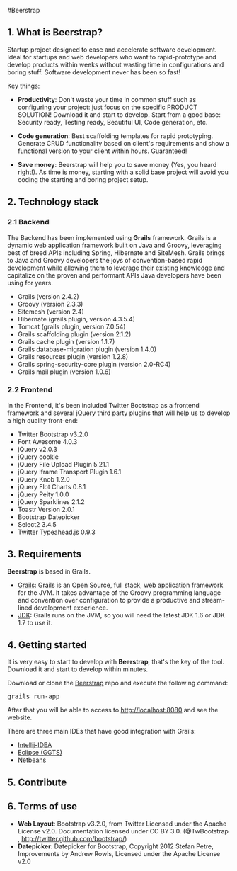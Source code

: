 #Beerstrap

## 1. What is Beerstrap?
Startup project designed to ease and accelerate software development.
Ideal for startups and web developers who want to rapid-prototype and develop products within weeks without wasting time in configurations and boring stuff.
Software development never has been so fast!

Key things:

- **Productivity**: Don't waste your time in common stuff such as configuring your project: just focus on the specific PRODUCT SOLUTION! Download it and start to develop. Start from a good base: Security ready, Testing ready, Beautiful UI, Code generation, etc.

- **Code generation**: Best scaffolding templates for rapid prototyping. Generate CRUD functionality based on client's requirements and show a functional version to your client within hours. Guaranteed!

- **Save money**: Beerstrap will help you to save money (Yes, you heard right!). As time is money, starting with a solid base project will avoid you coding the starting and boring project setup.

## 2. Technology stack

### 2.1 Backend
The Backend has been implemented using **Grails** framework. Grails is a dynamic web application framework built on Java and Groovy, leveraging best of breed APIs including Spring, Hibernate and SiteMesh. Grails brings to Java and Groovy developers the joys of convention-based rapid development while allowing them to leverage their existing knowledge and capitalize on the proven and performant APIs Java developers have been using for years.

- Grails (version 2.4.2)
- Groovy (version 2.3.3)
- Sitemesh (version 2.4)
- Hibernate (grails plugin, version 4.3.5.4)
- Tomcat (grails plugin, version 7.0.54)
- Grails scaffolding plugin (version 2.1.2)
- Grails cache plugin (version 1.1.7)
- Grails database-migration plugin (version 1.4.0)
- Grails resources plugin (version 1.2.8)
- Grails spring-security-core plugin (version 2.0-RC4)
- Grails mail plugin (version 1.0.6)

### 2.2 Frontend
In the Frontend, it's been included Twitter Bootstrap as a frontend framework and several
jQuery third party plugins that will help us to develop a high quality front-end:

- Twitter Bootstrap v3.2.0
- Font Awesome 4.0.3
- jQuery v2.0.3
- jQuery cookie
- jQuery File Upload Plugin 5.21.1
- jQuery Iframe Transport Plugin 1.6.1
- jQuery Knob 1.2.0
- jQuery Flot Charts 0.8.1
- jQuery Peity 1.0.0
- jQuery Sparklines 2.1.2
- Toastr Version 2.0.1
- Bootstrap Datepicker
- Select2 3.4.5
- Twitter Typeahead.js 0.9.3


## 3. Requirements
**Beerstrap** is based in Grails.

- [Grails](http://grails.org): Grails is an Open Source, full stack, web application framework for the JVM. It takes advantage of the Groovy programming language and convention
over configuration to provide a productive and stream-lined development experience.
- [JDK](http://www.oracle.com/technetwork/es/java/javase/downloads/index.html): Grails runs on the JVM, so you will need the latest JDK 1.6 or JDK 1.7 to use it.

## 4. Getting started
It is very easy to start to develop with **Beerstrap**, that's the key of the tool. Download it and start to develop within minutes.

Download or clone the [Beerstrap](https://github.com/raulgomis/beerstrap) repo and execute the following command:
<pre>
grails run-app
</pre>
After that you will be able to access to [http://localhost:8080](http://localhost:8080) and see the website.

There are three main IDEs that have good integration with Grails:

- [Intellij-IDEA](http://www.jetbrains.com/idea/features/groovy.html)
- [Eclipse (GGTS)](http://spring.io/tools/ggts)
- [Netbeans](https://netbeans.org/kb/docs/web/grails-quickstart.html)

## 5. Contribute

## 6. Terms of use
- **Web Layout**: Bootstrap v3.2.0, from Twitter Licensed under the Apache License v2.0. Documentation licensed under CC BY 3.0. (@TwBootstrap , http://twitter.github.com/bootstrap/)
- **Datepicker**: Datepicker for Bootstrap, Copyright 2012 Stefan Petre, Improvements by Andrew Rowls, Licensed under the Apache License v2.0
